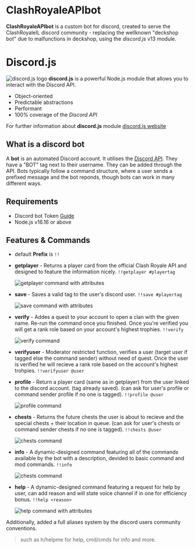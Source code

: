 # ClashRoyaleAPIbot


**ClashRoyaleAPIbot** is a custom bot for discord, created to serve the ClashRoyaleIL discord community - replacing the wellknown "deckshop bot" due to malfunctions in deckshop, using the *discord.js* v13 module.



# Discord.js

![discord.js logo](https://camo.githubusercontent.com/d55d8a7f07a103454ebb77b653d9600ce27e011f78395d9713b432c8c011c76a/68747470733a2f2f646973636f72642e6a732e6f72672f7374617469632f6c6f676f2e737667)
**discord.js** is a powerful Node.js module that allows you to interact with the Discord API.
* Object-oriented
* Predictable abstractions
* Performant
* 100% coverage of the *Discord API*

For further information about **discord.js** module [discord.js website](https://discord.js.org/#/)

## What is a discord bot

A **bot** is an automated Discord account. It utilises the [Discord API](https://discord.com/developers/docs/intro). They have a "BOT" tag next to their username. They can be added through the API. Bots typically follow a command structure, where a user sends a prefixed message and the bot reponds, though bots can work in many different ways.

## Requirements


* Discord bot Token [Guide](https://discordjs.guide/preparations/setting-up-a-bot-application.html#creating-your-bot)
* Node.js v16.16 or above

## Features & Commands


* default **Prefix** is `!!`

* **getplayer** - Returns a player card from the official Clash Royale API and designed to feature the information nicely. 
  `!!getplayer #playertag`
  
  ![getplayer command with attributes](https://github.com/avivmoshe11/ClashRoyaleAPIbot/blob/master/src/images/getplayer.png?raw=true)
  
* **save** - Saves a valid tag to the user's discord user.
  `!!save #playertag`
  
  ![save command with attributes](https://github.com/avivmoshe11/ClashRoyaleAPIbot/blob/master/src/images/save.png?raw=true)

* **verify** - Addes a quest to your account to open a clan with the given name. Re-run the command once you finished. Once you're verified you will get a rank role based on your account's highest trophies.
  `!!verify`

  ![verify command](https://github.com/avivmoshe11/ClashRoyaleAPIbot/blob/master/src/images/verify.png?raw=true)

* **verifyuser** - Moderator restricted function, verifies a user (target user if tagged else the command sender) without need of quest. Once the user is verified he will recieve a rank role based on the account's highest trohpies.
  `!!verifyuser @user`

* **profile** - Return a player card (same as in getplayer) from the user linked to the discord account. (tag already saved). (can ask for user's profile or command sender profile if no one is tagged).
  `!!profile @user`
  
  ![profile command](https://github.com/avivmoshe11/ClashRoyaleAPIbot/blob/master/src/images/profile.png?raw=true)
  
* **chests** - Returns the future chests the user is about to recieve and the special chests + their location in queue. (can ask for user's chests or command sender chests if no one is tagged).
  `!!chests @user`
  
  ![chests command](https://github.com/avivmoshe11/ClashRoyaleAPIbot/blob/master/src/images/chests.png?raw=true)
  
* **info** - A dynamic-designed command featuring all of the commands available by the bot with a description, devided to basic command and mod commands.
``!!info``

  ![chests command](https://github.com/avivmoshe11/ClashRoyaleAPIbot/blob/master/src/images/info.png?raw=true)
  
* **help** - A dynamic-designed command featuring a request for help by user, can add reason and will state voice channel if in one for efficiency bonus.
``!!help <reason>``

  ![help command with attributes](https://github.com/avivmoshe11/ClashRoyaleAPIbot/blob/master/src/images/help.png?raw=true)


Additionally, added a full aliases system by the discord users community conventions.
> such as h/helpme for help, cmd/cmds for info and more.
